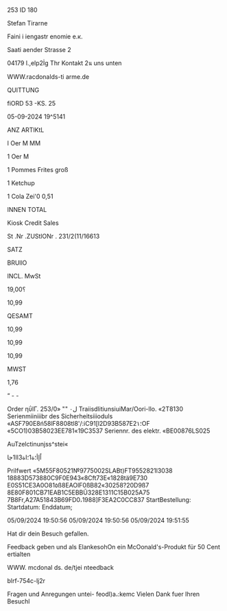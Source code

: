 253
ID 180

Stefan Tirarne

Faini i iengastr enomie е.к.

Saati aender Strasse 2

04179 l.,elp2İg
Thr Kontakt 2น uns unten

WWW.racdonalds-ti arme.de

QUITTUNG

fiORD 53 -KS. 25

05-09-2024 19^5141

ANZ ARTlKtL

I Oer M MM

1 Oer M

1 Pommes Frites groß

1 Ketchup

1 Cola Zei'0 0,51

INNEN TOTAL

Kiosk Credit Sales

St .Nr .ZUStlONr . 231/2(11/16613

SATZ

BRUllO

INCL. MwSt

19,00؟

10,99

QESAMT

10,99

10,99

10,99

MWST

1,76

“ - -

Order ηΰΙΓ. ل٠ ""
«253/0
TraiisdlitiunsiuiMar/Oori-llo.
«2Τ8130
Serienmiiniiibr des Sicherheitsiiioduls
«ASF790E8ń58lF8808tl8'/:iC91[l2D93B587E2؛١OF
«5СО1)03В58023ЕЕ781«19С3537
Seriennr. des elektr.
«BE00876LS025

AuTzelctinunjss^stei«

اًإأ؛ة1؛اة3اا1جا

Prilfwert
«5M55F80521№9775002SLABt)FT9552821l3038
18883D573880C9F0E943«8Cft73E«1828tä9E730
E0S51CE3A0O81٥ß8EAOlF0ßB82«30258?20D9ß7
8E80F801CB71EAB1C5EBBŨ328E1311C15B025A75
7B8Fr,A27A51843B69FD0،1988]F3EA2C0CC837
StartBestellung:
Startdatum:
Enddatum;

05/09/2024 19:50:56
05/09/2024 19:50:56
05/09/2024 19:51:55

Hat dir dein Besuch gefallen.

Feedback geben und als ElankesohOn ein
McOonald's-Produkt für 50 Cent ertialten

WWW. mcdonal ds. de/tjei nteedback

blrf-754c-lj2r

Fragen und Anregungen untei- feodl)a،:kemc
Vielen Dank fuer Ihren Besuchl

